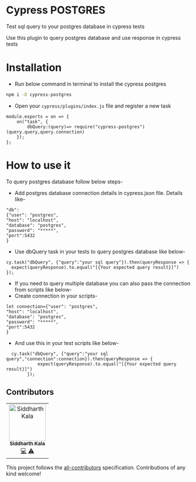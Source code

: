 # Cypress POSTGRES

Test sql query to your postgres database in cypress tests

Use this plugin to query postgres database and use response in cypress tests

# Installation
* Run below command in terminal to install the cypress postgres
```bash
npm i -D cypress-postgres

```
* Open your `cypress/plugins/index.js` file and register a new task
```
module.exports = on => {
    on("task", {
        dbQuery:(query)=> require("cypress-postgres")(query.query,query.connection)
    });
};
```

# How to use it

To query postgres database follow below steps-
* Add postgres database connection details in cypress.json file. Details like-
```
"db":
{"user": "postgres",
"host": "localhost",
"database": "postgres",
"password": "*****",
"port":5432
}
```

* Use dbQuery task in your tests to query postgres database like below-
```
cy.task("dbQuery", {"query":"your sql query"}).then(queryResponse => {
  expect(queryResponse).to.equal("[{Your expected query result}]")
});
```
* If you need to query multiple database you can also pass the connection from scripts like below-
* Create connection in your scripts-
```
let connection={"user": "postgres",
"host": "localhost",
"database": "postgres",
"password": "*****",
"port":5432
}
```
* And use this in your test scripts like below-
```
  cy.task("dbQuery", {"query":"your sql query","connection":connection}).then(queryResponse => {
            expect(queryResponse).to.equal("[{Your expected query result}]")
        });
```
## Contributors


<!-- ALL-CONTRIBUTORS-LIST:START - Do not remove or modify this section -->
<!-- prettier-ignore -->
<table><tr><td align="center"><a href="https://www.linkedin.com/in/siddharth-kala-575ba6175/"><img src="https://media-exp1.licdn.com/dms/image/C4E03AQFSKgEAqprkcA/profile-displayphoto-shrink_400_400/0?e=1602115200&amp;v=beta&amp;t=dXeAXbqHe7MyENd7o8zdH_bbAFdffnAdVx3rsQkygjg" width="100px;" alt="Siddharth Kala"/><br /><sub><b>Siddharth Kala</b></sub></a><br /><a href="https://github.com/siddharth23/cypress-postgres.git" title="Code">💻</a> <a href="https://github.com/siddharth23/cypress-postgres.git" title="Tests">⚠️</a></td></tr></table>

<!-- ALL-CONTRIBUTORS-LIST:END -->

This project follows the [all-contributors](https://github.com/all-contributors/all-contributors) specification. Contributions of any kind welcome!
